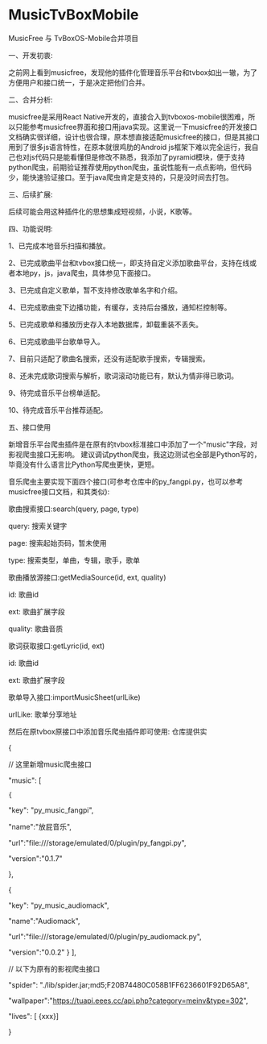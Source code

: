 # MusicTvBoxMobile
MusicFree 与 TvBoxOS-Mobile合并项目

一、开发初衷:

之前网上看到musicfree，发现他的插件化管理音乐平台和tvbox如出一辙，为了方便用户和接口统一，于是决定把他们合并。


二、合并分析:

musicfree是采用React Native开发的，直接合入到tvboxos-mobile很困难，所以只能参考musicfree界面和接口用java实现。这里说一下musicfree的开发接口文档确实很详细，设计也很合理，原本想直接适配musicfree的接口，但是其接口用到了很多js语言特性，在原本就很鸡肋的Android js框架下难以完全运行，我自己也对js代码只是能看懂但是修改不熟悉，我添加了pyramid模块，便于支持python爬虫，前期验证推荐使用python爬虫，虽说性能有一点点影响，但代码少，能快速验证接口。至于java爬虫肯定是支持的，只是没时间去打包。


三、后续扩展:

后续可能会用这种插件化的思想集成短视频，小说，K歌等。


四、功能说明:

1、已完成本地音乐扫描和播放。

2、已完成歌曲平台和tvbox接口统一，即支持自定义添加歌曲平台，支持在线或者本地py，js，java爬虫，具体参见下面接口。

3、已完成自定义歌单，暂不支持修改歌单名字和介绍。

4、已完成歌曲变下边播功能，有缓存，支持后台播放，通知栏控制等。

5、已完成歌单和播放历史存入本地数据库，卸载重装不丢失。

6、已完成歌曲平台歌单导入。

7、目前只适配了歌曲名搜索，还没有适配歌手搜索，专辑搜索。

8、还未完成歌词搜索与解析，歌词滚动功能已有，默认为情非得已歌词。

9、待完成音乐平台榜单适配。

10、待完成音乐平台推荐适配。


五、接口使用

新增音乐平台爬虫插件是在原有的tvbox标准接口中添加了一个"music"字段，对影视爬虫接口无影响。
建议调试python爬虫，我这边测试也全部是Python写的，毕竟没有什么语言比Python写爬虫更快，更短。


音乐爬虫主要实现下面四个接口(可参考仓库中的py_fangpi.py，也可以参考musicfree接口文档，和其类似):

歌曲搜索接口:search(query, page, type)

query: 搜索关键字

page: 搜索起始页码，暂未使用

type: 搜索类型，单曲，专辑，歌手，歌单

歌曲播放源接口:getMediaSource(id, ext, quality)

id: 歌曲id

ext: 歌曲扩展字段

quality: 歌曲音质

歌词获取接口:getLyric(id, ext)

id: 歌曲id

ext: 歌曲扩展字段

歌单导入接口:importMusicSheet(urlLike)

urlLike: 歌单分享地址


然后在原tvbox原接口中添加音乐爬虫插件即可使用:
仓库提供实

{

  // 这里新增music爬虫接口

 "music": [ 

    { 

   "key": "py_music_fangpi", 

   "name":"放屁音乐", 

   "url":"file:///storage/emulated/0/plugin/py_fangpi.py", 

   "version":"0.1.7" 

  }, 

  { 
	
   "key": "py_music_audiomack", 
	
   "name":"Audiomack", 

   "url":"file:///storage/emulated/0/plugin/py_audiomack.py", 
	
   "version":"0.0.2" 
		} 
	], 

// 以下为原有的影视爬虫接口

"spider": "./lib/spider.jar;md5;F20B74480C058B1FF6236601F92D65A8", 

"wallpaper":"https://tuapi.eees.cc/api.php?category=meinv&type=302", 

"lives": [ {xxx}]

}

